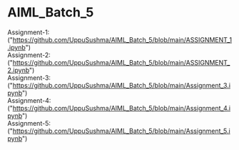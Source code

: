 # AIML_Batch_5
Assignment-1:("https://github.com/UppuSushma/AIML_Batch_5/blob/main/ASSIGNMENT_1.ipynb") <br>
Assignment-2:("https://github.com/UppuSushma/AIML_Batch_5/blob/main/ASSIGNMENT_2.ipynb") <br>
Assignment-3:("https://github.com/UppuSushma/AIML_Batch_5/blob/main/Assignment_3.ipynb") <br>
Assignment-4:("https://github.com/UppuSushma/AIML_Batch_5/blob/main/Assignment_4.ipynb") <br>
Assignment-5:("https://github.com/UppuSushma/AIML_Batch_5/blob/main/Assignment_5.ipynb")
